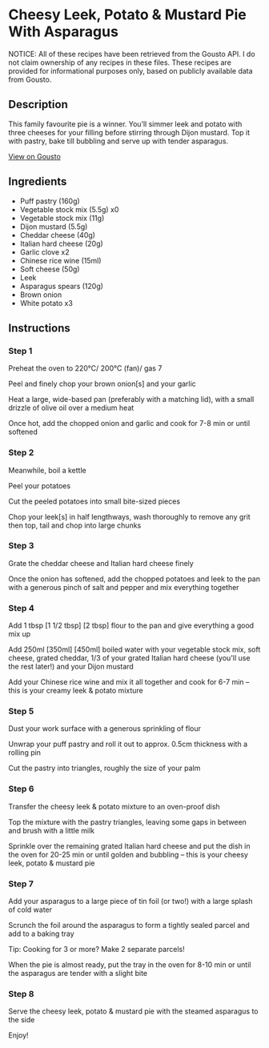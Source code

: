 # Cheesy Leek, Potato & Mustard Pie With Asparagus

NOTICE: All of these recipes have been retrieved from the Gousto API. I do not claim ownership of any recipes in these files. These recipes are provided for informational purposes only, based on publicly available data from Gousto.

## Description

This family favourite pie is a winner. You’ll simmer leek and potato with three cheeses for your filling before stirring through Dijon mustard. Top it with pastry, bake till bubbling and serve up with tender asparagus.

[View on Gousto](https://www.gousto.co.uk/recipes/cookbook/cheesy-leek-potato-mustard-pie-with-asparagus)

## Ingredients

- Puff pastry (160g)
- Vegetable stock mix (5.5g) x0
- Vegetable stock mix (11g)
- Dijon mustard (5.5g)
- Cheddar cheese (40g)
- Italian hard cheese (20g)
- Garlic clove x2
- Chinese rice wine (15ml)
- Soft cheese (50g)
- Leek
- Asparagus spears (120g)
- Brown onion
- White potato x3

## Instructions


### Step 1

Preheat the oven to 220°C/ 200°C (fan)/ gas 7

Peel and finely chop your brown onion[s] and your garlic

Heat a large, wide-based pan (preferably with a matching lid), with a small drizzle of olive oil over a medium heat

Once hot, add the chopped onion and garlic and cook for 7-8 min or until softened


### Step 2

Meanwhile, boil a kettle

Peel your potatoes

Cut the peeled potatoes into small bite-sized pieces

Chop your leek[s] in half lengthways, wash thoroughly to remove any grit then top, tail and chop into large chunks


### Step 3

Grate the cheddar cheese and Italian hard cheese finely

Once the onion has softened, add the chopped potatoes and leek to the pan with a generous pinch of salt and pepper and mix everything together


### Step 4

Add 1 tbsp <span class="text-purple">[1 1/2 tbsp]</span> <span class="text-danger">[2 tbsp]</span> flour to the pan and give everything a good mix up

Add 250ml <span class="text-purple">[350ml]</span><span class="text-danger"> [450ml]</span> boiled water with your vegetable stock mix, soft cheese, grated cheddar, 1/3 of your grated Italian hard cheese (you'll use the rest later!) and your Dijon mustard

Add your Chinese rice wine and mix it all together and cook for 6-7 min – this is your creamy leek & potato mixture


### Step 5

Dust your work surface with a generous sprinkling of flour

Unwrap your puff pastry and roll it out to approx. 0.5cm thickness with a rolling pin

Cut the pastry into triangles, roughly the size of your palm


### Step 6

Transfer the cheesy leek & potato mixture to an oven-proof dish

Top the mixture with the pastry triangles, leaving some gaps in between and brush with a little milk

Sprinkle over the remaining grated Italian hard cheese and put the dish in the oven for 20-25 min or until golden and bubbling – this is your cheesy leek, potato & mustard pie


### Step 7

Add your asparagus to a large piece of tin foil (or two!) with a large splash of cold water

Scrunch the foil around the asparagus to form a tightly sealed parcel and add to a baking tray

Tip: Cooking for 3 or more? Make 2 separate parcels!

When the pie is almost ready, put the tray in the oven for 8-10 min or until the asparagus are tender with a slight bite

### Step 8

Serve the cheesy leek, potato & mustard pie with the steamed asparagus to the side

Enjoy!

